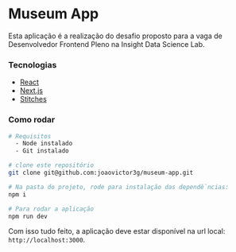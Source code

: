 # Museum App

Esta aplicação é a realização do desafio proposto para a vaga de Desenvolvedor Frontend Pleno na Insight Data Science Lab.

### Tecnologias

- [React](https://react.dev/)
- [Next.js](https://nextjs.org)
- [Stitches](https://stitches.dev/)

### Como rodar

```bash
# Requisitos
  - Node instalado
  - Git instalado

# clone este repositório
git clone git@github.com:joaovictor3g/museum-app.git

# Na pasta do projeto, rode para instalação das dependềncias:
npm i

# Para rodar a aplicação
npm run dev
```

Com isso tudo feito, a aplicação deve estar disponível na url local: `http://localhost:3000`.
